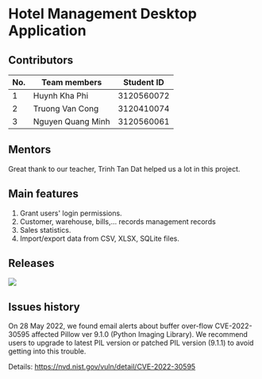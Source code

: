# Hotel Management Desktop Application

## Contributors

| **No.** | **Team members**    | **Student ID** |
|---------|-------------------|---------------------|
| 1       | Huynh Kha Phi     | 3120560072          |
| 2       | Truong Van Cong   | 3120410074          |
| 3       | Nguyen Quang Minh | 3120560061          |

## Mentors

Great thank to our teacher, Trinh Tan Dat helped us a lot in this project.

##  Main features

1. Grant users' login permissions.
2. Customer, warehouse, bills,... records management records
3. Sales statistics.
4. Import/export data from CSV, XLSX, SQLite files.


## Releases

![](https://media.giphy.com/media/52qtwCtj9OLTi/giphy.gif)


## Issues history

On 28 May 2022, we found email alerts about buffer over-flow CVE-2022-30595 affected Pillow ver 9.1.0 (Python Imaging Library). We recommend users to upgrade to latest PIL version or patched PIL version (9.1.1) to avoid getting into this trouble.

Details: https://nvd.nist.gov/vuln/detail/CVE-2022-30595
